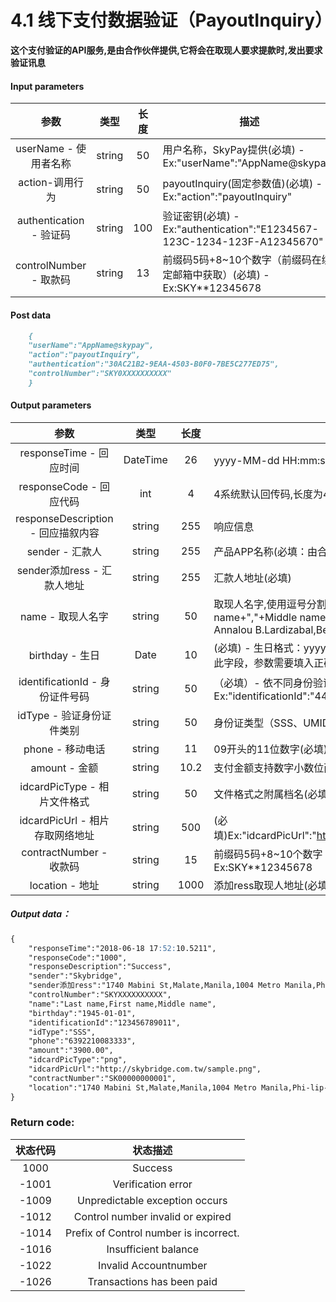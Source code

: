 # 4.1 线下支付数据验证（PayoutInquiry）
**这个支付验证的API服务,是由合作伙伴提供,它将会在取现人要求提款时,发出要求验证讯息**

#### Input parameters
| 参数                        |    类型     | 长度    |描述|
| :-------------------------: | :-----------: |:-----:|--------------------------------|   
|userName - 使用者名称|string|50|用户名称，SkyPay提供(必填) - Ex:"userName":"AppName@skypay"|
|action-调用行为|string|50|payoutInquiry(固定参数值)(必填) - Ex:"action":"payoutInquiry"|
|authentication  - 验证码|string |100|验证密钥(必填) - Ex:"authentication":"E1234567-123C-1234-123F-A12345670"|
|controlNumber - 取款码|string|13|前缀码5码+8~10个数字（前缀码在绑定邮箱中获取）(必填) - Ex:SKY**12345678|
#### Post data
```md
    {
    "userName":"AppName@skypay",
    "action":"payoutInquiry",
    "authentication":"30AC21B2-9EAA-4503-B0F0-7BE5C277ED75",
    "controlNumber":"SKY0XXXXXXXXXX"
    }
```

#### Output parameters
| 参数                        |    类型     | 长度    |描述|
| :-------------------------: | :-----------: |:-----:|--------------------------------|   
|responseTime - 回应时间|DateTime|26|yyyy-MM-dd HH:mm:ss.SSSS(必填)|
|responseCode - 回应代码|int|4|4系统默认回传码,长度为4的数字,标准参考回传码定义,(必填)|
|responseDescription - 回应描叙内容|string|255|响应信息|
|sender - 汇款人|string|255|产品APP名称(必填：由合作伙伴设计) - Ex:"sender":"APP NAME"|
|sender添加ress - 汇款人地址|string|255|汇款人地址(必填)|
|name - 取现人名字|string |50|取现人名字,使用逗号分割。(必填)  - Last name+","+First name+","+Middle name+","+Suffix - Ex:"name":"Lardizabal,Mary Annalou B.Lardizabal,Berja,|
|birthday - 生日|Date|10|(必填) - 生日格式：yyyy-MM-dd - Ex:"birthday":"1991-10-02" -  写入此字段，参数需要填入正确格式|
|identificationId - 身份证件号码|string|50|（必填）- 依不同身份验证方式,持有证件编号 - Ex:"identificationId":"442301922000"|
|idType - 验证身份证件类别|string|50|身份证类型（SSS、UMID、驾驶执照、TIN…）“idType”：“TIN”（必填）|
|phone - 移动电话|string|11|09开头的11位数字(必填)  - Ex:"phone":"09270348095"|
|amount - 金额|string|10.2|支付金额支持数字小数位两位(必填) -  ex:"amount":3400.00|
|idcardPicType - 相片文件格式|string|50|文件格式之附属档名(必填) - Ex:"idcardPicType":"jpg"|
|idcardPicUrl - 相片存取网络地址|string |500|(必填)Ex:"idcardPicUrl":"https://aaa.s3.amazonaws.com/uploadfile/12334"|
|contractNumber - 收款码|string|15|前缀码5码+8~10个数字（前缀码在绑定邮箱中获取）(必填) - Ex:SKY**12345678|
|location - 地址|string |1000|添加ress取现人地址(必填)|

##### Output data：
```md
{
    "responseTime":"2018-06-18 17:52:10.5211",
    "responseCode":"1000",
    "responseDescription":"Success",
    "sender":"Skybridge",
    "sender添加ress":"1740 Mabini St,Malate,Manila,1004 Metro Manila,Phi-lip-pin",
    "controlNumber":"SKYXXXXXXXXXX",
    "name":"Last name,First name,Middle name",
    "birthday":"1945-01-01",
    "identificationId":"123456789011",
    "idType":"SSS",
    "phone":"6392210083333",
    "amount":"3900.00",
    "idcardPicType":"png",
    "idcardPicUrl":"http://skybridge.com.tw/sample.png",
    "contractNumber":"SK00000000001",
    "location":"1740 Mabini St,Malate,Manila,1004 Metro Manila,Phi-lip-pin"
}
```
### Return code:

| 状态代码                        |   状态描述    | 
| :-------------------------: | :-----------: |
|1000 |Success|
|-1001|Verification error|
|-1009|Unpredictable exception occurs|
|-1012|Control number invalid or expired|
|-1014|Prefix of Control number is incorrect.|
|-1016|Insufficient balance|
|-1022|Invalid Accountnumber|
|-1026|Transactions has been paid|



